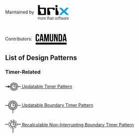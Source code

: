Maintained by &nbsp; [<img src="brix_Logo-rgb.svg" align="center" style="width: 100px">](https://www.brix.ch/)

&nbsp;

Contributors: &nbsp; [<img src="Camunda_Black.svg" align="center" style="width: 100px">](https://camunda.com/)

## List of Design Patterns

### Timer-Related

[<img src="updatable-timer-pattern/updatable-timer-pattern-logo.png" align="center" style="width: 50px;"> Updatable Timer Pattern](updatable-timer-pattern)

[<img src="updatable-boundary-timer-pattern/updatable-boundary-timer-pattern-logo.png" align="center" style="width: 50px;"> Updatable Boundary Timer Pattern](updatable-boundary-timer-pattern)

[<img src="recalculable-non-interrupting-boundary-timer-pattern/recalculable-non-interrupting-boundary-timer-pattern-logo.png" align="center" style="width: 50px;"> Recalculable Non-Interrupting Boundary Timer Pattern](recalculable-non-interrupting-boundary-timer-pattern)
